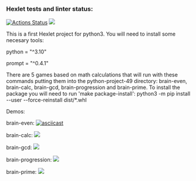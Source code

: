 ### Hexlet tests and linter status:
[![Actions Status](https://github.com/olga5bespopovtseva/python-project-49/workflows/hexlet-check/badge.svg)](https://github.com/olga5bespopovtseva/python-project-49/actions)
<a href="https://codeclimate.com/github/olga5bespopovtseva/python-project-49/maintainability"><img src="https://api.codeclimate.com/v1/badges/97e52eb4a5d92ec18dc7/maintainability" /></a>

This is a first Hexlet project for python3. You will need to install some necesary tools:

python = "^3.10"

prompt = "^0.4.1"

There are 5 games based on math calculations that will run with these commands putting them into the python-project-49 directory: brain-even, brain-calc, brain-gcd, brain-progression and brain-prime.
To install the package you will need to run 'make package-install': python3 -m pip install --user --force-reinstall dist/*.whl


Demos:

brain-even: [![asciicast](https://asciinema.org/a/qstovkm2xZK4YlP4RrU4rbtXo.svg)](https://asciinema.org/a/qstovkm2xZK4YlP4RrU4rbtXo)

brain-calc: <a href="https://asciinema.org/a/QyuGOGMvJbhYcNY9F8CA7whNT" target="_blank"><img src="https://asciinema.org/a/QyuGOGMvJbhYcNY9F8CA7whNT.svg" /></a>

brain-gcd: <a href="https://asciinema.org/a/oYa0URyODXegmBkMAU71PCAWo" target="_blank"><img src="https://asciinema.org/a/oYa0URyODXegmBkMAU71PCAWo.svg" /></a>

brain-progression: <a href="https://asciinema.org/a/MPs7SdTME7cVlyVmiR31YrTK6" target="_blank"><img src="https://asciinema.org/a/MPs7SdTME7cVlyVmiR31YrTK6.svg" /></a>

brain-prime: <a href="https://asciinema.org/a/1LirSBpcWkCoodZa1q59x5G4N" target="_blank"><img src="https://asciinema.org/a/1LirSBpcWkCoodZa1q59x5G4N.svg" /></a>
